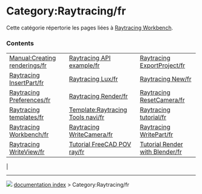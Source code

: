 # Category:Raytracing/fr
Cette catégorie répertorie les pages liées à [Raytracing Workbench](Raytracing_Workbench/fr.md).

### Contents

|     |     |     |
| --- | --- | --- |
| [Manual:Creating renderings/fr](Manual_Creating_renderings/fr.md) | [Raytracing API example/fr](Raytracing_API_example/fr.md) | [Raytracing ExportProject/fr](Raytracing_ExportProject/fr.md) |
| [Raytracing InsertPart/fr](Raytracing_InsertPart/fr.md) | [Raytracing Lux/fr](Raytracing_Lux/fr.md) | [Raytracing New/fr](Raytracing_New/fr.md) |
| [Raytracing Preferences/fr](Raytracing_Preferences/fr.md) | [Raytracing Render/fr](Raytracing_Render/fr.md) | [Raytracing ResetCamera/fr](Raytracing_ResetCamera/fr.md) |
| [Raytracing templates/fr](Raytracing_templates/fr.md) | [Template:Raytracing Tools navi/fr](Template_Raytracing_Tools_navi/fr.md) | [Raytracing tutorial/fr](Raytracing_tutorial/fr.md) |
| [Raytracing Workbench/fr](Raytracing_Workbench/fr.md) | [Raytracing WriteCamera/fr](Raytracing_WriteCamera/fr.md) | [Raytracing WritePart/fr](Raytracing_WritePart/fr.md) |
| [Raytracing WriteView/fr](Raytracing_WriteView/fr.md) | [Tutorial FreeCAD POV ray/fr](Tutorial_FreeCAD_POV_ray/fr.md) | [Tutorial Render with Blender/fr](Tutorial_Render_with_Blender/fr.md) |
|



---
![](images/Right_arrow.png) [documentation index](../README.md) > Category:Raytracing/fr
